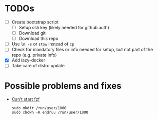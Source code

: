# TODOs

- [ ] Create bootstrap script
  - [ ] Setup ssh key (likely needed for github auth)
  - [ ] Download git
  - [ ] Download this repo
- [ ] Use `ln -s` or `stow` instead of `cp`
- [ ] Check for mandatory files or info needed for setup, but not part of the repo (e.g. private info)
- [X] Add lazy-docker
- [ ] Take care of distro update

# Possible problems and fixes

- [Can't start fzf](https://github.com/ibhagwan/fzf-lua/issues/1243#issuecomment-2168891260)
  ```
  sudo mkdir /run/user/1000
  sudo chown -R endruu /run/user/1000
  ```
